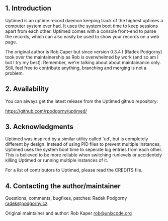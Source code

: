 ## 1. Introduction

Uptimed is an uptime record daemon keeping track of the highest uptimes a
computer system ever had. It uses the system boot time to keep sessions
apart from each other. Uptimed comes with a console front-end to parse the
records, which can also easily be used to show your records on a web page.

The original author is Rob Caper but since version 0.3.4 I (Radek Podgorny)
took over the maintainership as Rob is overwhelmed by work (and so am I
but I try my best). Remember, we're talking about about maintainance only.
Still, feel free to contribute anything, branching and merging is not
a problem.

## 2. Availability

You can always get the latest release from the Uptimed github repository:

https://github.com/rpodgorny/uptimed/

## 3. Acknowledgments

Uptimed was inspired by a similar utility called 'ud', but is completely
different by design. Instead of using PID files to prevent multiple
instances, Uptimed uses the system boot time to seperate log entries from
each other. This is believed to be more reliable when switching runlevels or
accidentely killing Uptimed or running multiple instances of it.

For a list of contributors to Uptimed, please read the CREDITS file.

## 4. Contacting the author/maintainer

Questions, comments, bugfixes, patches: Radek Podgorny <radek@podgorny.cz>

Original maintainer and author: Rob Kaper <rob@unixcode.org>
